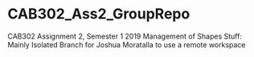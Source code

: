 # CAB302_Ass2_GroupRepo
CAB302 Assignment 2, Semester 1 2019
Management of Shapes Stuff: Mainly Isolated Branch for Joshua Moratalla to use a remote workspace
